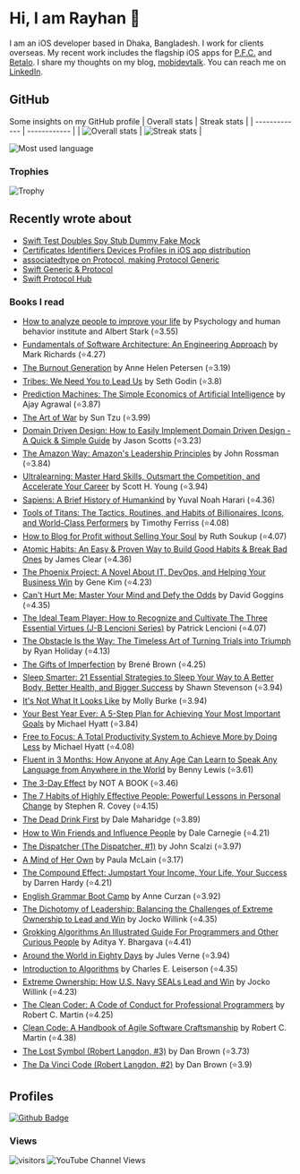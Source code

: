 # Hi, I am Rayhan 👋
I am an iOS developer based in Dhaka, Bangladesh. I work for clients overseas. My recent work includes the flagship iOS apps for [P.F.C.](https://apps.apple.com/se/app/p-f-c-money-made-simple/id1377641836?l=en) and [Betalo](https://apps.apple.com/it/app/betalo/id910208332?l=en). I share my thoughts on my blog, [mobidevtalk](https://mobidevtalk.com). You can reach me on [LinkedIn](https://www.linkedin.com/in/shadmazumder/).

## GitHub
Some insights on my GitHub profile
| Overall stats | Streak stats |
| ------------- | ------------ |
| ![Overall stats](https://github-readme-stats.vercel.app/api?username=shadmazumder&count_private=true&show_icons=true&theme=dark) | ![Streak stats](https://github-readme-streak-stats.herokuapp.com?user=shadmazumder&theme=dark&hide_border=true&date_format=M%20j%5B%2C%20Y%5D) |

![Most used language](https://github-readme-stats.vercel.app/api/top-langs/?username=shadmazumder&layout=compact&text_color=daf7dc&bg_color=151515&theme=dark)

### Trophies
![Trophy](https://github-profile-trophy.vercel.app/?username=shadmazumder&column=8&margin-w=15&margin-h=15&no-bg=true&theme=dark)

## Recently wrote about
<!-- BLOG-POST-LIST:START -->
- [Swift Test Doubles Spy Stub Dummy Fake Mock](https://mobidevtalk.com/swift-test-doubles-spy-stub-dummy-fake-mock/)
- [Certificates Identifiers Devices Profiles in iOS app distribution](https://mobidevtalk.com/certificates-identifiers-devices-profiles-in-ios-app-distribution/)
- [associatedtype on Protocol, making Protocol  Generic](https://mobidevtalk.com/associatedtype-on-protocol/)
- [Swift Generic &amp; Protocol](https://mobidevtalk.com/swift-generic-protocol/)
- [Swift Protocol Hub](https://mobidevtalk.com/swift-protocol-hub/)
<!-- BLOG-POST-LIST:END -->

### Books I read
<!-- GOODREADS-LIST:START -->
- [How to analyze people to improve your life](https://www.goodreads.com/review/show/5449964707?utm_medium=api&utm_source=rss) by Psychology and human behavior institute and Albert Stark (⭐️3.55)
- [Fundamentals of Software Architecture: An Engineering Approach](https://www.goodreads.com/review/show/5449929355?utm_medium=api&utm_source=rss) by Mark   Richards (⭐️4.27)
- [The Burnout Generation](https://www.goodreads.com/review/show/4995663770?utm_medium=api&utm_source=rss) by Anne Helen Petersen (⭐️3.19)
- [Tribes: We Need You to Lead Us](https://www.goodreads.com/review/show/4995661702?utm_medium=api&utm_source=rss) by Seth Godin (⭐️3.8)
- [Prediction Machines: The Simple Economics of Artificial Intelligence](https://www.goodreads.com/review/show/4995659734?utm_medium=api&utm_source=rss) by Ajay Agrawal (⭐️3.87)
- [The Art of War](https://www.goodreads.com/review/show/4995657226?utm_medium=api&utm_source=rss) by Sun Tzu (⭐️3.99)
- [Domain Driven Design: How to Easily Implement Domain Driven Design - A Quick & Simple Guide](https://www.goodreads.com/review/show/4995652654?utm_medium=api&utm_source=rss) by Jason Scotts (⭐️3.23)
- [The Amazon Way: Amazon's Leadership Principles](https://www.goodreads.com/review/show/4995646842?utm_medium=api&utm_source=rss) by John Rossman (⭐️3.84)
- [Ultralearning: Master Hard Skills, Outsmart the Competition, and Accelerate Your Career](https://www.goodreads.com/review/show/4995612827?utm_medium=api&utm_source=rss) by Scott H. Young (⭐️3.94)
- [Sapiens: A Brief History of Humankind](https://www.goodreads.com/review/show/2783222615?utm_medium=api&utm_source=rss) by Yuval Noah Harari (⭐️4.36)
- [Tools of Titans: The Tactics, Routines, and Habits of Billionaires, Icons, and World-Class Performers](https://www.goodreads.com/review/show/3911189074?utm_medium=api&utm_source=rss) by Timothy Ferriss (⭐️4.08)
- [How to Blog for Profit without Selling Your Soul](https://www.goodreads.com/review/show/3868821049?utm_medium=api&utm_source=rss) by Ruth Soukup (⭐️4.07)
- [Atomic Habits: An Easy & Proven Way to Build Good Habits & Break Bad Ones](https://www.goodreads.com/review/show/2820271313?utm_medium=api&utm_source=rss) by James Clear (⭐️4.36)
- [The Phoenix Project: A Novel About IT, DevOps, and Helping Your Business Win](https://www.goodreads.com/review/show/3723935883?utm_medium=api&utm_source=rss) by Gene Kim (⭐️4.23)
- [Can't Hurt Me: Master Your Mind and Defy the Odds](https://www.goodreads.com/review/show/3580123809?utm_medium=api&utm_source=rss) by David Goggins (⭐️4.35)
- [The Ideal Team Player: How to Recognize and Cultivate The Three Essential Virtues (J-B Lencioni Series)](https://www.goodreads.com/review/show/3188369779?utm_medium=api&utm_source=rss) by Patrick Lencioni (⭐️4.07)
- [The Obstacle Is the Way: The Timeless Art of Turning Trials into Triumph](https://www.goodreads.com/review/show/3187092502?utm_medium=api&utm_source=rss) by Ryan Holiday (⭐️4.13)
- [The Gifts of Imperfection](https://www.goodreads.com/review/show/3187091684?utm_medium=api&utm_source=rss) by Brené Brown (⭐️4.25)
- [Sleep Smarter: 21 Essential Strategies to Sleep Your Way to A Better Body, Better Health, and Bigger Success](https://www.goodreads.com/review/show/3102072705?utm_medium=api&utm_source=rss) by Shawn Stevenson (⭐️3.94)
- [It&apos;s Not What It Looks Like](https://www.goodreads.com/review/show/2945045833?utm_medium=api&utm_source=rss) by Molly Burke (⭐️3.94)
- [Your Best Year Ever: A 5-Step Plan for Achieving Your Most Important Goals](https://www.goodreads.com/review/show/3035935809?utm_medium=api&utm_source=rss) by Michael Hyatt (⭐️3.84)
- [Free to Focus: A Total Productivity System to Achieve More by Doing Less](https://www.goodreads.com/review/show/2974064231?utm_medium=api&utm_source=rss) by Michael Hyatt (⭐️4.08)
- [Fluent in 3 Months: How Anyone at Any Age Can Learn to Speak Any Language from Anywhere in the World](https://www.goodreads.com/review/show/2956749636?utm_medium=api&utm_source=rss) by Benny Lewis (⭐️3.61)
- [The 3-Day Effect](https://www.goodreads.com/review/show/2828445000?utm_medium=api&utm_source=rss) by NOT A BOOK (⭐️3.46)
- [The 7 Habits of Highly Effective People: Powerful Lessons in Personal Change](https://www.goodreads.com/review/show/2790472761?utm_medium=api&utm_source=rss) by Stephen R. Covey (⭐️4.15)
- [The Dead Drink First](https://www.goodreads.com/review/show/2922537889?utm_medium=api&utm_source=rss) by Dale Maharidge (⭐️3.89)
- [How to Win Friends and Influence People](https://www.goodreads.com/review/show/2783221250?utm_medium=api&utm_source=rss) by Dale Carnegie (⭐️4.21)
- [The Dispatcher (The Dispatcher, #1)](https://www.goodreads.com/review/show/2783218355?utm_medium=api&utm_source=rss) by John Scalzi (⭐️3.97)
- [A Mind of Her Own](https://www.goodreads.com/review/show/2780545417?utm_medium=api&utm_source=rss) by Paula McLain (⭐️3.17)
- [The Compound Effect: Jumpstart Your Income, Your Life, Your Success](https://www.goodreads.com/review/show/2778814462?utm_medium=api&utm_source=rss) by Darren Hardy (⭐️4.21)
- [English Grammar Boot Camp](https://www.goodreads.com/review/show/2767298788?utm_medium=api&utm_source=rss) by Anne Curzan (⭐️3.92)
- [The Dichotomy of Leadership: Balancing the Challenges of Extreme Ownership to Lead and Win](https://www.goodreads.com/review/show/2767291314?utm_medium=api&utm_source=rss) by Jocko Willink (⭐️4.35)
- [Grokking Algorithms An Illustrated Guide For Programmers and Other Curious People](https://www.goodreads.com/review/show/2630300226?utm_medium=api&utm_source=rss) by Aditya Y. Bhargava (⭐️4.41)
- [Around the World in Eighty Days](https://www.goodreads.com/review/show/2615886840?utm_medium=api&utm_source=rss) by Jules Verne (⭐️3.94)
- [Introduction to Algorithms](https://www.goodreads.com/review/show/2615877473?utm_medium=api&utm_source=rss) by Charles E. Leiserson (⭐️4.35)
- [Extreme Ownership: How U.S. Navy SEALs Lead and Win](https://www.goodreads.com/review/show/2615875276?utm_medium=api&utm_source=rss) by Jocko Willink (⭐️4.23)
- [The Clean Coder: A Code of Conduct for Professional Programmers](https://www.goodreads.com/review/show/2615870981?utm_medium=api&utm_source=rss) by Robert C. Martin (⭐️4.25)
- [Clean Code: A Handbook of Agile Software Craftsmanship](https://www.goodreads.com/review/show/2615870582?utm_medium=api&utm_source=rss) by Robert C. Martin (⭐️4.38)
- [The Lost Symbol (Robert Langdon, #3)](https://www.goodreads.com/review/show/2615868733?utm_medium=api&utm_source=rss) by Dan Brown (⭐️3.73)
- [The Da Vinci Code (Robert Langdon, #2)](https://www.goodreads.com/review/show/2615867938?utm_medium=api&utm_source=rss) by Dan Brown (⭐️3.9)
<!-- GOODREADS-LIST:END -->

## Profiles
[![Github Badge](https://img.shields.io/badge/-Github-232323?logo=Github&logoColor=white&link=https://space.bilibili.com/7708412)](https://github.com/shadmazumder)


### Views
![visitors](https://visitor-badge.laobi.icu/badge?page_id=shadmazumder)
![YouTube Channel Views](https://img.shields.io/youtube/channel/views/UC2cmWaLWYFQ8oHAJ0e7dcXw?label=MobiDevTalk&style=social)

<!--
**shadmazumder/shadmazumder** is a ✨ _special_ ✨ repository because its `README.md` (this file) appears on your GitHub profile.

Here are some ideas to get you started:

- 🔭 I’m currently working on ...
- 🌱 I’m currently learning ...
- 👯 I’m looking to collaborate on ...
- 🤔 I’m looking for help with ...
- 💬 Ask me about ...
- 📫 How to reach me: ...
- 😄 Pronouns: ...
- ⚡ Fun fact: ...
-->
